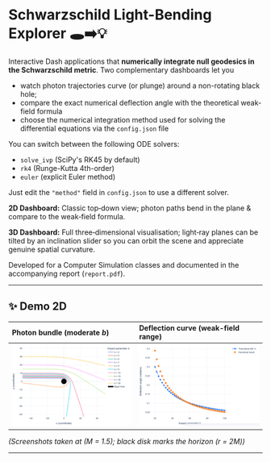 # Schwarzschild Light-Bending Explorer 🕳️➡️💡
Interactive Dash applications that **numerically integrate null geodesics in the Schwarzschild metric**. Two complementary dashboards let you

* watch photon trajectories curve (or plunge) around a non-rotating black hole;  
* compare the exact numerical deflection angle with the theoretical weak-field formula  
* choose the numerical integration method used for solving the differential equations via the `config.json` file

You can switch between the following ODE solvers:

* `solve_ivp` (SciPy's RK45 by default)
* `rk4` (Runge-Kutta 4th-order)
* `euler` (explicit Euler method)

Just edit the `"method"` field in `config.json` to use a different solver.

**2D Dashboard:** Classic top‑down view; photon paths bend in the  plane & compare to the weak‑field formula.

**3D Dashboard:** Full three‑dimensional visualisation; light‑ray planes can be tilted by an inclination slider so you can orbit the scene and appreciate genuine spatial curvature.

Developed for a Computer Simulation classes and documented in the accompanying report (`report.pdf`).

---

## ✨ Demo 2D

| Photon bundle (moderate *b*) | Deflection curve (weak-field range) |
| :--------------------------- | :---------------------------------- |
| ![Trajectories screenshot](images/trajectories.png) | ![Deflection screenshot](images/deflection.png) |

*(Screenshots taken at \(M = 1.5\); black disk marks the horizon \(r = 2M\))*

---

